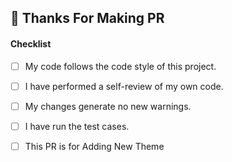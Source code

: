 ## 🙌 Thanks For Making PR

<!--
Before submitting your PR, please make sure that all tests pass. 
You can run all tests using `npm test`.
-->

#### Checklist
<!--
Example how to mark a checkbox :-
- [x] My code follows the code style of this project.
-->
- [ ] My code follows the code style of this project.
- [ ] I have performed a self-review of my own code.
- [ ] My changes generate no new warnings.
- [ ] I have run the test cases.
- [ ] This PR is for Adding New Theme


